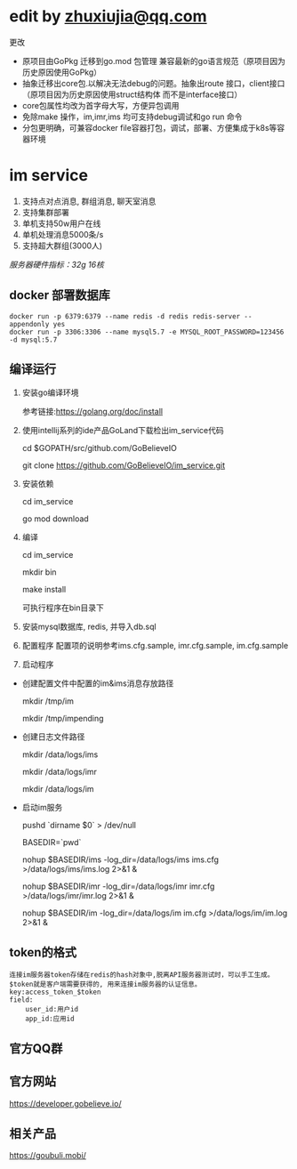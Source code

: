 
# edit by zhuxiujia@qq.com
更改
* 原项目由GoPkg 迁移到go.mod 包管理 兼容最新的go语言规范（原项目因为历史原因使用GoPkg）
* 抽象迁移出core包.以解决无法debug的问题。抽象出route 接口，client接口（原项目因为历史原因使用struct结构体 而不是interface接口）
* core包属性均改为首字母大写，方便异包调用
* 免除make 操作，im,imr,ims 均可支持debug调试和go run 命令
* 分包更明确，可兼容docker file容器打包，调试，部署、方便集成于k8s等容器环境

# im service
1. 支持点对点消息, 群组消息, 聊天室消息
2. 支持集群部署
3. 单机支持50w用户在线
4. 单机处理消息5000条/s
5. 支持超大群组(3000人)

*服务器硬件指标：32g 16核*



## docker 部署数据库
```shell script
docker run -p 6379:6379 --name redis -d redis redis-server --appendonly yes
docker run -p 3306:3306 --name mysql5.7 -e MYSQL_ROOT_PASSWORD=123456 -d mysql:5.7
```



## 编译运行

1. 安装go编译环境

   参考链接:https://golang.org/doc/install

2. 使用intellij系列的ide产品GoLand下载检出im_service代码

   cd $GOPATH/src/github.com/GoBelieveIO

   git clone https://github.com/GoBelieveIO/im_service.git

3. 安装依赖

   cd im_service

   go mod download

4. 编译

   cd im_service
    
   mkdir bin
    
   make install
    
   可执行程序在bin目录下

5. 安装mysql数据库, redis, 并导入db.sql

6. 配置程序
   配置项的说明参考ims.cfg.sample, imr.cfg.sample, im.cfg.sample

7. 启动程序

  * 创建配置文件中配置的im&ims消息存放路径

    mkdir /tmp/im

    mkdir /tmp/impending

  * 创建日志文件路径
    
    mkdir /data/logs/ims

    mkdir /data/logs/imr

    mkdir /data/logs/im

  * 启动im服务

    pushd \`dirname $0\` > /dev/null

    BASEDIR=\`pwd\`

    nohup $BASEDIR/ims -log_dir=/data/logs/ims ims.cfg >/data/logs/ims/ims.log 2>&1 &

    nohup $BASEDIR/imr -log_dir=/data/logs/imr imr.cfg >/data/logs/imr/imr.log 2>&1 &

    nohup $BASEDIR/im -log_dir=/data/logs/im im.cfg >/data/logs/im/im.log 2>&1 &


## token的格式

    连接im服务器token存储在redis的hash对象中,脱离API服务器测试时，可以手工生成。
    $token就是客户端需要获得的, 用来连接im服务器的认证信息。
    key:access_token_$token
    field:
        user_id:用户id
        app_id:应用id


## 官方QQ群


## 官方网站
   https://developer.gobelieve.io/

## 相关产品
   https://goubuli.mobi/
